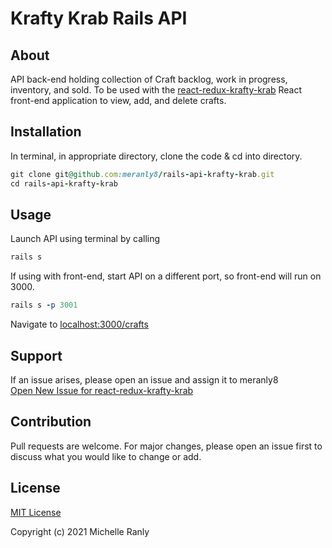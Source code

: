 # Krafty Krab Rails API
## About
API back-end holding collection of Craft backlog, work in progress, inventory, and sold. To be used with the [react-redux-krafty-krab](https://github.com/meranly8/react-redux-krafty-krab) React front-end application to view, add, and delete crafts. 

## Installation
In terminal, in appropriate directory, clone the code & cd into  directory.
```ruby
git clone git@github.com:meranly8/rails-api-krafty-krab.git
cd rails-api-krafty-krab
```

## Usage
Launch API using terminal by calling
```ruby
rails s
```

If using with front-end, start API on a different port, so front-end will run on 3000.
```ruby
rails s -p 3001
```

Navigate to [localhost:3000/crafts](http://localhost:3000/crafts)

## Support
If an issue arises, please open an issue and assign it to meranly8\
[Open New Issue for react-redux-krafty-krab](https://github.com/meranly8/react-redux-krafty-krab/issues/new)

## Contribution
Pull requests are welcome. For major changes, please open an issue first to discuss what you would like to change or add.

## License
[MIT License](https://choosealicense.com/licenses/mit/)

Copyright (c) 2021 Michelle Ranly